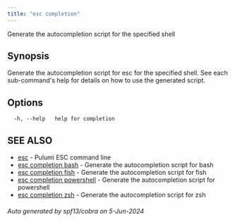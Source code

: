 ```yaml
---
title: "esc completion"
---
```




Generate the autocompletion script for the specified shell

## Synopsis

Generate the autocompletion script for esc for the specified shell.
See each sub-command's help for details on how to use the generated script.


## Options

```
  -h, --help   help for completion
```

## SEE ALSO

* [esc](/docs/esc-cli/commands/esc/)	 - Pulumi ESC command line
* [esc completion bash](/docs/esc-cli/commands/esc_completion_bash/)	 - Generate the autocompletion script for bash
* [esc completion fish](/docs/esc-cli/commands/esc_completion_fish/)	 - Generate the autocompletion script for fish
* [esc completion powershell](/docs/esc-cli/commands/esc_completion_powershell/)	 - Generate the autocompletion script for powershell
* [esc completion zsh](/docs/esc-cli/commands/esc_completion_zsh/)	 - Generate the autocompletion script for zsh

###### Auto generated by spf13/cobra on 5-Jun-2024
